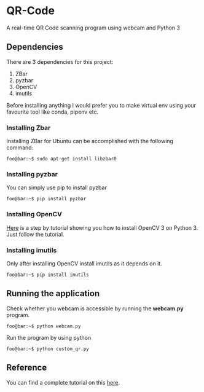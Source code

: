 # QR-Code
A real-time QR Code scanning program using webcam and Python 3

## Dependencies
There are 3 dependencies for this project:
1. ZBar 
2. pyzbar
3. OpenCV 
4. imutils

Before installing anything I would prefer you to make virtual env using your favourite tool like conda, pipenv etc.

### Installing Zbar
Installing ZBar for Ubuntu can be accomplished with the following command:

```console
foo@bar:~$ sudo apt-get install libzbar0
```

### Installing pyzbar
You can simply use pip to install pyzbar

```console
foo@bar:~$ pip install pyzbar
```

### Installing OpenCV
[Here](http://cyaninfinite.com/tutorials/installing-opencv-in-ubuntu-for-python-3/) is a step by tutorial showing you how to install OpenCV 3 on Python 3. Just follow the tutorial.


### Installing imutils
Only after installing OpenCV install imutils as it depends on it.

```console
foo@bar:~$ pip install imutils
```

## Running the application

Check whether you webcam is accessible by running the **webcam.py** program.

```console
foo@bar:~$ python webcam.py
```

Run the program by using python

```console
foo@bar:~$ python custom_qr.py
```


## Reference
You can find a complete tutorial on this [here](https://www.pyimagesearch.com/2018/05/21/an-opencv-barcode-and-qr-code-scanner-with-zbar/).
